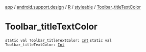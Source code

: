 [app](../../../index.md) / [android.support.design](../../index.md) / [R](../index.md) / [styleable](index.md) / [Toolbar_titleTextColor](.)

# Toolbar_titleTextColor

`static val Toolbar_titleTextColor: `[`Int`](https://kotlinlang.org/api/latest/jvm/stdlib/kotlin/-int/index.html)
`static val Toolbar_titleTextColor: `[`Int`](https://kotlinlang.org/api/latest/jvm/stdlib/kotlin/-int/index.html)